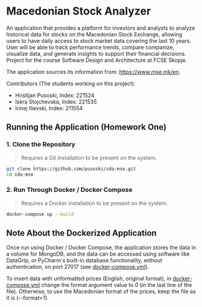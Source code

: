 # Macedonian Stock Analyzer

An application that provides a platform for investors and analysts to analyze historical data for stocks on the Macedonian Stock Exchange, allowing users to have daily access to stock market data covering the last 10 years. User will be able to track performance trends, compare companize, visualize data, and generate insights to support their financial decisions. Project for the course Software Design and Architecture at FCSE Skopje.

The application sources its information from: https://www.mse.mk/en. 

Contributors (The students working on this project):
- Hristijan Pusoski, Index: 221524
- Iskra Stojchevska, Index: 221535
- Irinej Ilievski, Index: 211554

## Running the Application (Homework One)

### 1. Clone the Repository
> Requires a Git installation to be present on the system.
```bash
git clone https://github.com/pusoski/sda-mse.git
cd sda-mse
```

### 2. Run Through Docker / Docker Compose
> Requires a Docker installation to be present on the system.
```bash
docker-compose up --build
```

## Note About the Dockerized Application

Once run using Docker / Docker Compose, the application stores the data in a volume for MongoDB, and the data can be accessed using software like DataGrip, or PyCharm's built-in database functionality, without authentication, on port 27017 (see [docker-compose.yml](https://github.com/pusoski/sda-mse/blob/main/docker-compose.yml)).

To insert data with unformatted prices (English, original format), in [docker-compose.yml](https://github.com/pusoski/sda-mse/blob/main/docker-compose.yml) change the format argument value to 0 (in the last line of the file). Otherwise, to use the Macedonian format of the prices, keep the file as it is (--format=1).

